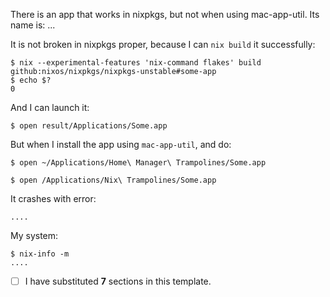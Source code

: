 <!--

Thanks for reporting a bug.

If you fill out every section I can try to help.  If you don’t I’ll end up copy / pasting these questions again because I need them to at least try and reproduce the issue.

If your issue doesn’t fit this template, just be aware that the first thing I have to do is reproduce your issue.  I can’t do any debugging until I can reproduce the bug.

-->

<!-- 1/7 -->

There is an app that works in nixpkgs, but not when using mac-app-util. Its name is: ...

It is not broken in nixpkgs proper, because I can `nix build` it successfully:

<!-- 2/7 -->
```
$ nix --experimental-features 'nix-command flakes' build github:nixos/nixpkgs/nixpkgs-unstable#some-app
$ echo $?
0
```

And I can launch it:

<!-- 3/7 -->
```
$ open result/Applications/Some.app
```

But when I install the app using `mac-app-util`, and do:


<!-- 4/7: please select which one you used: -->

```
$ open ~/Applications/Home\ Manager\ Trampolines/Some.app
```

<!-- 4/7 OR: -->

```
$ open /Applications/Nix\ Trampolines/Some.app
```

<!-- 5/7 And substitute the app name 👆 -->

It crashes with error:

<!-- 6/7 -->
```
....
```

My system:

<!-- 7/7 -->
```
$ nix-info -m
....
```

- [ ] I have substituted **7** sections in this template.
